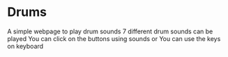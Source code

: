 # Drums
A simple webpage to play drum sounds
7 different drum sounds can be played
You can click on the buttons using sounds or
You can use the keys on keyboard
